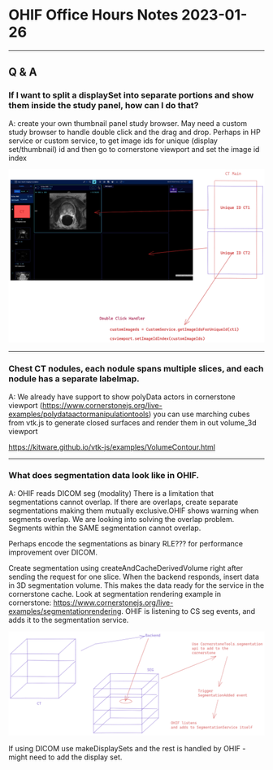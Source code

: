 # OHIF Office Hours Notes 2023-01-26

---

## Q & A

### If I want to split a displaySet into separate portions and show them inside the study panel, how can I do that?

A: create your own thumbnail panel study browser. May need a custom study browser to handle double click and the drag and drop. Perhaps in HP service or custom service, to get image ids for unique (display set/thumbnail) id and then go to cornerstone viewport and set the image id index

![](./assets/2023-01-26-img2.png)

---

### Chest CT nodules, each nodule spans multiple slices, and each nodule has a separate labelmap.

A: We already have support to show polyData actors in cornerstone viewport (https://www.cornerstonejs.org/live-examples/polydataactormanipulationtools) you can use marching cubes from vtk.js to generate closed surfaces and render them in out volume_3d viewport

https://kitware.github.io/vtk-js/examples/VolumeContour.html

---

### What does segmentation data look like in OHIF.

A: OHIF reads DICOM seg (modality) There is a limitation that segmentations cannot overlap. If there are overlaps, create separate segmentations making them mutually exclusive.OHIF shows warning when segments overlap. We are looking into solving the overlap problem. Segments within the SAME segmentation cannot overlap.

Perhaps encode the segmentations as binary RLE??? for performance improvement over DICOM.

Create segmentation using createAndCacheDerivedVolume right after sending the request for one slice. When the backend responds, insert data in 3D segmentation volume. This makes the data ready for the service in the cornerstone cache. Look at segmentation rendering example in cornerstone: https://www.cornerstonejs.org/live-examples/segmentationrendering. OHIF is listening to CS seg events, and adds it to the segmentation service.

![](./assets/2023-01-26-img1.png)

If using DICOM use makeDisplaySets and the rest is handled by OHIF - might need to add the display set.
